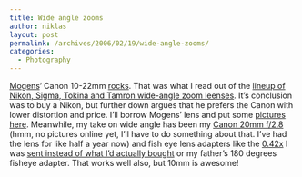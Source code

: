 ```yaml
---
title: Wide angle zooms
author: niklas
layout: post
permalink: /archives/2006/02/19/wide-angle-zooms/
categories:
  - Photography
---
```

<a href="http://www.saers.com/~mognes" class="broken_link">Mogens</a>&#8216; Canon 10-22mm [rocks][1]. That was what I read out of the [lineup of Nikon, Sigma, Tokina and Tamron wide-angle zoom leenses][2]. It&#8217;s conclusion was to buy a Nikon, but further down argues that he prefers the Canon with lower distortion and price. I&#8217;ll borrow Mogens&#8217; lens and put some [pictures here][3]. Meanwhile, my take on wide angle has been my [Canon 20mm f/2.8][4] (hmm, no pictures online yet, I&#8217;ll have to do something about that. I&#8217;ve had the lens for like half a year now) and fish eye lens adapters like the [0.42x][5] I was [sent instead of what I&#8217;d actually bought][6] or my father&#8217;s 180 degrees fisheye adapter. That works well also, but 10mm is awesome!

 [1]: http://www.kenrockwell.com/canon/1022.htm
 [2]: http://www.kenrockwell.com/tech/digital-wide-zooms/comparison.htm
 [3]: http://photos.saers.com/archives/category/auto-focus-lenses/10-22mm/
 [4]: http://photos.saers.com/archives/category/auto-focus-lenses/20mm/
 [5]: http://photos.saers.com/archives/category/Fisheye
 [6]: http://blog.saers.com/archives/2004/11/09/47stphoto/
